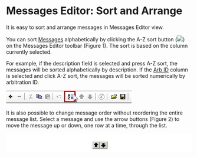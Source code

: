 # Messages Editor: Sort and Arrange

It is easy to sort and arrange messages in Messages Editor view.

You can sort [Messages](./) alphabetically by clicking the A-Z sort button (![](https://cdn.intrepidcs.net/support/VehicleSpy/assets/aZsort.gif)) on the Messages Editor toolbar (Figure 1). The sort is based on the column currently selected.

For example, if the description field is selected and press A-Z sort, the messages will be sorted alphabetically by description. If the [Arb ID](messages-editor-message-fields/message-arbitration-id.md) column is selected and click A-Z sort, the messages will be sorted numerically by arbitration ID.

![Figure 1: Use the Sort button to sort messages in the Messages Editor.](../../../.gitbook/assets/spyinsort.gif)

It is also possible to change message order without reordering the entire message list. Select a message and use the arrow buttons (Figure 2) to move the message up or down, one row at a time, through the list.

![Figure 2: Use the Up/Down buttons to shift messages up/down in the table one row at a time.](../../../.gitbook/assets/upDown.gif)
